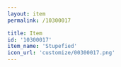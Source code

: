 ```yaml
---
layout: item
permalink: /10300017

title: Item
id: '10300017'
item_name: 'Stupefied'
icon_url: 'customize/00300017.png'
---
```

